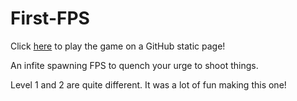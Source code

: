 # First-FPS
Click [here](https://jt5519.github.io/First-FPS/index.html) to play the game on a GitHub static page!

An infite spawning FPS to quench your urge to shoot things.

Level 1 and 2 are quite different. It was a lot of fun making this one!


